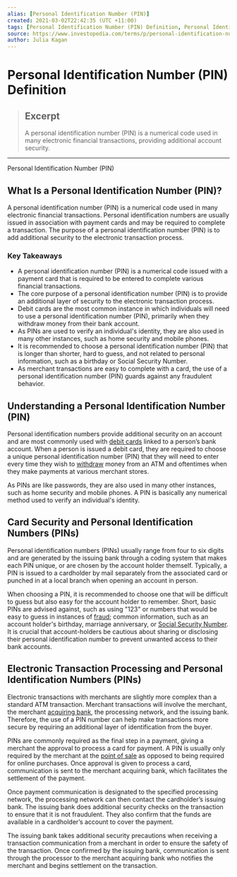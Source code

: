 ```yaml
---
alias: [Personal Identification Number (PIN)]
created: 2021-03-02T22:42:35 (UTC +11:00)
tags: [Personal Identification Number (PIN) Definition, Personal Identification Number (PIN)]
source: https://www.investopedia.com/terms/p/personal-identification-number.asp
author: Julia Kagan
---
```


# Personal Identification Number (PIN) Definition

> ## Excerpt
> A personal identification number (PIN) is a numerical code used in many electronic financial transactions, providing additional account security.

---

Personal Identification Number (PIN)
## What Is a Personal Identification Number (PIN)?

A personal identification number (PIN) is a numerical code used in many electronic financial transactions. Personal identification numbers are usually issued in association with payment cards and may be required to complete a transaction. The purpose of a personal identification number (PIN) is to add additional security to the electronic transaction process.

### Key Takeaways

-   A personal identification number (PIN) is a numerical code issued with a payment card that is required to be entered to complete various financial transactions.
-   The core purpose of a personal identification number (PIN) is to provide an additional layer of security to the electronic transaction process.
-   Debit cards are the most common instance in which individuals will need to use a personal identification number (PIN), primarily when they withdraw money from their bank account.
-   As PINs are used to verify an individual's identity, they are also used in many other instances, such as home security and mobile phones.
-   It is recommended to choose a personal identification number (PIN) that is longer than shorter, hard to guess, and not related to personal information, such as a birthday or Social Security Number.
-   As merchant transactions are easy to complete with a card, the use of a personal identification number (PIN) guards against any fraudulent behavior.

## Understanding a Personal Identification Number (PIN)

Personal identification numbers provide additional security on an account and are most commonly used with [debit cards](https://www.investopedia.com/terms/d/debitcard.asp) linked to a person’s bank account. When a person is issued a debit card, they are required to choose a unique personal identification number (PIN) that they will need to enter every time they wish to [withdraw](https://www.investopedia.com/terms/w/withdrawal.asp) money from an ATM and oftentimes when they make payments at various merchant stores.

As PINs are like passwords, they are also used in many other instances, such as home security and mobile phones. A PIN is basically any numerical method used to verify an individual's identity.

## Card Security and Personal Identification Numbers (PINs)

Personal identification numbers (PINs) usually range from four to six digits and are generated by the issuing bank through a coding system that makes each PIN unique, or are chosen by the account holder themself. Typically, a PIN is issued to a cardholder by mail separately from the associated card or punched in at a local branch when opening an account in person.

When choosing a PIN, it is recommended to choose one that will be difficult to guess but also easy for the account holder to remember. Short, basic PINs are advised against, such as using "123" or numbers that would be easy to guess in instances of [fraud](https://www.investopedia.com/terms/f/fraud.asp); common information, such as an account holder's birthday, marriage anniversary, or [Social Security Number](https://www.investopedia.com/terms/s/ssn.asp). It is crucial that account-holders be cautious about sharing or disclosing their personal identification number to prevent unwanted access to their bank accounts.

## Electronic Transaction Processing and Personal Identification Numbers (PINs)

Electronic transactions with merchants are slightly more complex than a standard ATM transaction. Merchant transactions will involve the merchant, the merchant [acquiring bank](https://www.investopedia.com/terms/a/acquirer.asp), the processing network, and the issuing bank. Therefore, the use of a PIN number can help make transactions more secure by requiring an additional layer of identification from the buyer.

PINs are commonly required as the final step in a payment, giving a merchant the approval to process a card for payment. A PIN is usually only required by the merchant at the [point of sale](https://www.investopedia.com/terms/p/point-of-sale.asp) as opposed to being required for online purchases. Once approval is given to process a card, communication is sent to the merchant acquiring bank, which facilitates the settlement of the payment.

Once payment communication is designated to the specified processing network, the processing network can then contact the cardholder’s issuing bank. The issuing bank does additional security checks on the transaction to ensure that it is not fraudulent. They also confirm that the funds are available in a cardholder’s account to cover the payment.

The issuing bank takes additional security precautions when receiving a transaction communication from a merchant in order to ensure the safety of the transaction. Once confirmed by the issuing bank, communication is sent through the processor to the merchant acquiring bank who notifies the merchant and begins settlement on the transaction.
